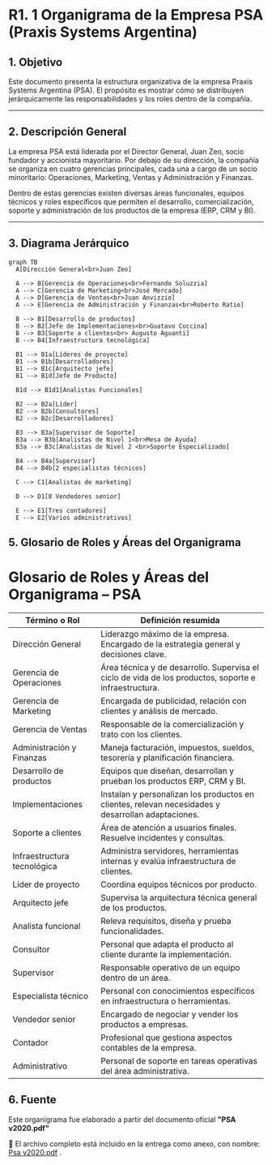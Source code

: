 # R1. 1 Organigrama de la Empresa PSA (Praxis Systems Argentina)

## 1. Objetivo

Este documento presenta la estructura organizativa de la empresa Praxis Systems Argentina (PSA). El propósito es mostrar cómo se distribuyen jerárquicamente las responsabilidades y los roles dentro de la compañía.

---

## 2. Descripción General

La empresa PSA está liderada por el Director General, Juan Zeo, socio fundador y accionista mayoritario. Por debajo de su dirección, la compañía se organiza en cuatro gerencias principales, cada una a cargo de un socio minoritario: Operaciones, Marketing, Ventas y Administración y Finanzas.

Dentro de estas gerencias existen diversas áreas funcionales, equipos técnicos y roles específicos que permiten el desarrollo, comercialización, soporte y administración de los productos de la empresa (ERP, CRM y BI).

---

## 3. Diagrama Jerárquico

```mermaid
graph TB
  A[Dirección General<br>Juan Zeo]

  A --> B[Gerencia de Operaciones<br>Fernando Soluzzia]
  A --> C[Gerencia de Marketing<br>José Mercado]
  A --> D[Gerencia de Ventas<br>Juan Anvizzio]
  A --> E[Gerencia de Administración y Finanzas<br>Roberto Ratio]

  B --> B1[Desarrollo de productos]
  B --> B2[Jefe de Implementaciones<br>Guatavo Cuccina]
  B --> B3[Soporte a clientes<br> Augusto Aguanti]
  B --> B4[Infraestructura tecnológica]

  B1 --> B1a[Líderes de proyecto]
  B1 --> B1b[Desarrolladores]
  B1 --> B1c[Arquitecto jefe]
  B1 --> B1d[Jefe de Producto]

  B1d --> B1d1[Analistas Funcionales]

  B2 --> B2a[Líder]
  B2 --> B2b[Consultores]
  B2 --> B2c[Desarrolladores]

  B3 --> B3a[Supervisor de Soporte]
  B3a --> B3b[Analistas de Nivel 1<br>Mesa de Ayuda]
  B3a --> B3c[Analistas de Nivel 2 <br>Soporte Especializado]

  B4 --> B4a[Supervisor]
  B4 --> B4b[2 especialistas técnicos]

  C --> C1[Analistas de marketing]

  D --> D1[8 Vendedores senior]

  E --> E1[Tres contadores]
  E --> E2[Varios administrativos]
```

## 5. Glosario de Roles y Áreas del Organigrama

# Glosario de Roles y Áreas del Organigrama – PSA

| Término o Rol               | Definición resumida                                                                                   |
| --------------------------- | ----------------------------------------------------------------------------------------------------- |
| Dirección General           | Liderazgo máximo de la empresa. Encargado de la estrategia general y decisiones clave.                |
| Gerencia de Operaciones     | Área técnica y de desarrollo. Supervisa el ciclo de vida de los productos, soporte e infraestructura. |
| Gerencia de Marketing       | Encargada de publicidad, relación con clientes y análisis de mercado.                                 |
| Gerencia de Ventas          | Responsable de la comercialización y trato con los clientes.                                          |
| Administración y Finanzas   | Maneja facturación, impuestos, sueldos, tesorería y planificación financiera.                         |
| Desarrollo de productos     | Equipos que diseñan, desarrollan y prueban los productos ERP, CRM y BI.                               |
| Implementaciones            | Instalan y personalizan los productos en clientes, relevan necesidades y desarrollan adaptaciones.    |
| Soporte a clientes          | Área de atención a usuarios finales. Resuelve incidentes y consultas.                                 |
| Infraestructura tecnológica | Administra servidores, herramientas internas y evalúa infraestructura de clientes.                    |
| Líder de proyecto           | Coordina equipos técnicos por producto.                                                               |
| Arquitecto jefe             | Supervisa la arquitectura técnica general de los productos.                                           |
| Analista funcional          | Releva requisitos, diseña y prueba funcionalidades.                                                   |
| Consultor                   | Personal que adapta el producto al cliente durante la implementación.                                 |
| Supervisor                  | Responsable operativo de un equipo dentro de un área.                                                 |
| Especialista técnico        | Personal con conocimientos específicos en infraestructura o herramientas.                             |
| Vendedor senior             | Encargado de negociar y vender los productos a empresas.                                              |
| Contador                    | Profesional que gestiona aspectos contables de la empresa.                                            |
| Administrativo              | Personal de soporte en tareas operativas del área administrativa.                                     |

## 6. Fuente

Este organigrama fue elaborado a partir del documento oficial **"PSA v2020.pdf"**

📎 El archivo completo está incluido en la entrega como anexo, con nombre: [Psa v2020.pdf](https://drive.google.com/drive/folders/0B-OprvtGicVBYmpGUi1OMGsxLUU?resourcekey=0-9XgFyQ4ip67BE8zXErZ4Xg) .
